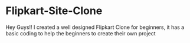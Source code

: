 # Flipkart-Site-Clone
Hey Guys!! I created a well designed Flipkart Clone for beginners, it has a basic coding to help the beginners to create their own project
